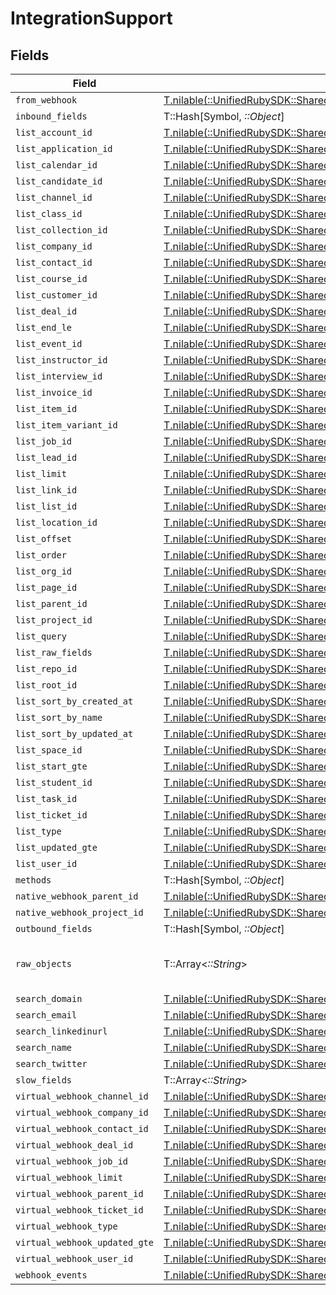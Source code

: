 # IntegrationSupport


## Fields

| Field                                                                                                                                          | Type                                                                                                                                           | Required                                                                                                                                       | Description                                                                                                                                    |
| ---------------------------------------------------------------------------------------------------------------------------------------------- | ---------------------------------------------------------------------------------------------------------------------------------------------- | ---------------------------------------------------------------------------------------------------------------------------------------------- | ---------------------------------------------------------------------------------------------------------------------------------------------- |
| `from_webhook`                                                                                                                                 | [T.nilable(::UnifiedRubySDK::Shared::FromWebhook)](../../models/shared/fromwebhook.md)                                                         | :heavy_minus_sign:                                                                                                                             | N/A                                                                                                                                            |
| `inbound_fields`                                                                                                                               | T::Hash[Symbol, *::Object*]                                                                                                                    | :heavy_minus_sign:                                                                                                                             | N/A                                                                                                                                            |
| `list_account_id`                                                                                                                              | [T.nilable(::UnifiedRubySDK::Shared::ListAccountId)](../../models/shared/listaccountid.md)                                                     | :heavy_minus_sign:                                                                                                                             | N/A                                                                                                                                            |
| `list_application_id`                                                                                                                          | [T.nilable(::UnifiedRubySDK::Shared::ListApplicationId)](../../models/shared/listapplicationid.md)                                             | :heavy_minus_sign:                                                                                                                             | N/A                                                                                                                                            |
| `list_calendar_id`                                                                                                                             | [T.nilable(::UnifiedRubySDK::Shared::ListCalendarId)](../../models/shared/listcalendarid.md)                                                   | :heavy_minus_sign:                                                                                                                             | N/A                                                                                                                                            |
| `list_candidate_id`                                                                                                                            | [T.nilable(::UnifiedRubySDK::Shared::ListCandidateId)](../../models/shared/listcandidateid.md)                                                 | :heavy_minus_sign:                                                                                                                             | N/A                                                                                                                                            |
| `list_channel_id`                                                                                                                              | [T.nilable(::UnifiedRubySDK::Shared::ListChannelId)](../../models/shared/listchannelid.md)                                                     | :heavy_minus_sign:                                                                                                                             | N/A                                                                                                                                            |
| `list_class_id`                                                                                                                                | [T.nilable(::UnifiedRubySDK::Shared::ListClassId)](../../models/shared/listclassid.md)                                                         | :heavy_minus_sign:                                                                                                                             | N/A                                                                                                                                            |
| `list_collection_id`                                                                                                                           | [T.nilable(::UnifiedRubySDK::Shared::ListCollectionId)](../../models/shared/listcollectionid.md)                                               | :heavy_minus_sign:                                                                                                                             | N/A                                                                                                                                            |
| `list_company_id`                                                                                                                              | [T.nilable(::UnifiedRubySDK::Shared::ListCompanyId)](../../models/shared/listcompanyid.md)                                                     | :heavy_minus_sign:                                                                                                                             | N/A                                                                                                                                            |
| `list_contact_id`                                                                                                                              | [T.nilable(::UnifiedRubySDK::Shared::ListContactId)](../../models/shared/listcontactid.md)                                                     | :heavy_minus_sign:                                                                                                                             | N/A                                                                                                                                            |
| `list_course_id`                                                                                                                               | [T.nilable(::UnifiedRubySDK::Shared::ListCourseId)](../../models/shared/listcourseid.md)                                                       | :heavy_minus_sign:                                                                                                                             | N/A                                                                                                                                            |
| `list_customer_id`                                                                                                                             | [T.nilable(::UnifiedRubySDK::Shared::ListCustomerId)](../../models/shared/listcustomerid.md)                                                   | :heavy_minus_sign:                                                                                                                             | N/A                                                                                                                                            |
| `list_deal_id`                                                                                                                                 | [T.nilable(::UnifiedRubySDK::Shared::ListDealId)](../../models/shared/listdealid.md)                                                           | :heavy_minus_sign:                                                                                                                             | N/A                                                                                                                                            |
| `list_end_le`                                                                                                                                  | [T.nilable(::UnifiedRubySDK::Shared::ListEndLe)](../../models/shared/listendle.md)                                                             | :heavy_minus_sign:                                                                                                                             | N/A                                                                                                                                            |
| `list_event_id`                                                                                                                                | [T.nilable(::UnifiedRubySDK::Shared::ListEventId)](../../models/shared/listeventid.md)                                                         | :heavy_minus_sign:                                                                                                                             | N/A                                                                                                                                            |
| `list_instructor_id`                                                                                                                           | [T.nilable(::UnifiedRubySDK::Shared::ListInstructorId)](../../models/shared/listinstructorid.md)                                               | :heavy_minus_sign:                                                                                                                             | N/A                                                                                                                                            |
| `list_interview_id`                                                                                                                            | [T.nilable(::UnifiedRubySDK::Shared::ListInterviewId)](../../models/shared/listinterviewid.md)                                                 | :heavy_minus_sign:                                                                                                                             | N/A                                                                                                                                            |
| `list_invoice_id`                                                                                                                              | [T.nilable(::UnifiedRubySDK::Shared::ListInvoiceId)](../../models/shared/listinvoiceid.md)                                                     | :heavy_minus_sign:                                                                                                                             | N/A                                                                                                                                            |
| `list_item_id`                                                                                                                                 | [T.nilable(::UnifiedRubySDK::Shared::ListItemId)](../../models/shared/listitemid.md)                                                           | :heavy_minus_sign:                                                                                                                             | N/A                                                                                                                                            |
| `list_item_variant_id`                                                                                                                         | [T.nilable(::UnifiedRubySDK::Shared::ListItemVariantId)](../../models/shared/listitemvariantid.md)                                             | :heavy_minus_sign:                                                                                                                             | N/A                                                                                                                                            |
| `list_job_id`                                                                                                                                  | [T.nilable(::UnifiedRubySDK::Shared::ListJobId)](../../models/shared/listjobid.md)                                                             | :heavy_minus_sign:                                                                                                                             | N/A                                                                                                                                            |
| `list_lead_id`                                                                                                                                 | [T.nilable(::UnifiedRubySDK::Shared::ListLeadId)](../../models/shared/listleadid.md)                                                           | :heavy_minus_sign:                                                                                                                             | N/A                                                                                                                                            |
| `list_limit`                                                                                                                                   | [T.nilable(::UnifiedRubySDK::Shared::ListLimit)](../../models/shared/listlimit.md)                                                             | :heavy_minus_sign:                                                                                                                             | N/A                                                                                                                                            |
| `list_link_id`                                                                                                                                 | [T.nilable(::UnifiedRubySDK::Shared::ListLinkId)](../../models/shared/listlinkid.md)                                                           | :heavy_minus_sign:                                                                                                                             | N/A                                                                                                                                            |
| `list_list_id`                                                                                                                                 | [T.nilable(::UnifiedRubySDK::Shared::ListListId)](../../models/shared/listlistid.md)                                                           | :heavy_minus_sign:                                                                                                                             | N/A                                                                                                                                            |
| `list_location_id`                                                                                                                             | [T.nilable(::UnifiedRubySDK::Shared::ListLocationId)](../../models/shared/listlocationid.md)                                                   | :heavy_minus_sign:                                                                                                                             | N/A                                                                                                                                            |
| `list_offset`                                                                                                                                  | [T.nilable(::UnifiedRubySDK::Shared::ListOffset)](../../models/shared/listoffset.md)                                                           | :heavy_minus_sign:                                                                                                                             | N/A                                                                                                                                            |
| `list_order`                                                                                                                                   | [T.nilable(::UnifiedRubySDK::Shared::ListOrder)](../../models/shared/listorder.md)                                                             | :heavy_minus_sign:                                                                                                                             | N/A                                                                                                                                            |
| `list_org_id`                                                                                                                                  | [T.nilable(::UnifiedRubySDK::Shared::ListOrgId)](../../models/shared/listorgid.md)                                                             | :heavy_minus_sign:                                                                                                                             | N/A                                                                                                                                            |
| `list_page_id`                                                                                                                                 | [T.nilable(::UnifiedRubySDK::Shared::ListPageId)](../../models/shared/listpageid.md)                                                           | :heavy_minus_sign:                                                                                                                             | N/A                                                                                                                                            |
| `list_parent_id`                                                                                                                               | [T.nilable(::UnifiedRubySDK::Shared::ListParentId)](../../models/shared/listparentid.md)                                                       | :heavy_minus_sign:                                                                                                                             | N/A                                                                                                                                            |
| `list_project_id`                                                                                                                              | [T.nilable(::UnifiedRubySDK::Shared::ListProjectId)](../../models/shared/listprojectid.md)                                                     | :heavy_minus_sign:                                                                                                                             | N/A                                                                                                                                            |
| `list_query`                                                                                                                                   | [T.nilable(::UnifiedRubySDK::Shared::ListQuery)](../../models/shared/listquery.md)                                                             | :heavy_minus_sign:                                                                                                                             | N/A                                                                                                                                            |
| `list_raw_fields`                                                                                                                              | [T.nilable(::UnifiedRubySDK::Shared::ListRawFields)](../../models/shared/listrawfields.md)                                                     | :heavy_minus_sign:                                                                                                                             | N/A                                                                                                                                            |
| `list_repo_id`                                                                                                                                 | [T.nilable(::UnifiedRubySDK::Shared::ListRepoId)](../../models/shared/listrepoid.md)                                                           | :heavy_minus_sign:                                                                                                                             | N/A                                                                                                                                            |
| `list_root_id`                                                                                                                                 | [T.nilable(::UnifiedRubySDK::Shared::ListRootId)](../../models/shared/listrootid.md)                                                           | :heavy_minus_sign:                                                                                                                             | N/A                                                                                                                                            |
| `list_sort_by_created_at`                                                                                                                      | [T.nilable(::UnifiedRubySDK::Shared::ListSortByCreatedAt)](../../models/shared/listsortbycreatedat.md)                                         | :heavy_minus_sign:                                                                                                                             | N/A                                                                                                                                            |
| `list_sort_by_name`                                                                                                                            | [T.nilable(::UnifiedRubySDK::Shared::ListSortByName)](../../models/shared/listsortbyname.md)                                                   | :heavy_minus_sign:                                                                                                                             | N/A                                                                                                                                            |
| `list_sort_by_updated_at`                                                                                                                      | [T.nilable(::UnifiedRubySDK::Shared::ListSortByUpdatedAt)](../../models/shared/listsortbyupdatedat.md)                                         | :heavy_minus_sign:                                                                                                                             | N/A                                                                                                                                            |
| `list_space_id`                                                                                                                                | [T.nilable(::UnifiedRubySDK::Shared::ListSpaceId)](../../models/shared/listspaceid.md)                                                         | :heavy_minus_sign:                                                                                                                             | N/A                                                                                                                                            |
| `list_start_gte`                                                                                                                               | [T.nilable(::UnifiedRubySDK::Shared::ListStartGte)](../../models/shared/liststartgte.md)                                                       | :heavy_minus_sign:                                                                                                                             | N/A                                                                                                                                            |
| `list_student_id`                                                                                                                              | [T.nilable(::UnifiedRubySDK::Shared::ListStudentId)](../../models/shared/liststudentid.md)                                                     | :heavy_minus_sign:                                                                                                                             | N/A                                                                                                                                            |
| `list_task_id`                                                                                                                                 | [T.nilable(::UnifiedRubySDK::Shared::ListTaskId)](../../models/shared/listtaskid.md)                                                           | :heavy_minus_sign:                                                                                                                             | N/A                                                                                                                                            |
| `list_ticket_id`                                                                                                                               | [T.nilable(::UnifiedRubySDK::Shared::ListTicketId)](../../models/shared/listticketid.md)                                                       | :heavy_minus_sign:                                                                                                                             | N/A                                                                                                                                            |
| `list_type`                                                                                                                                    | [T.nilable(::UnifiedRubySDK::Shared::ListType)](../../models/shared/listtype.md)                                                               | :heavy_minus_sign:                                                                                                                             | N/A                                                                                                                                            |
| `list_updated_gte`                                                                                                                             | [T.nilable(::UnifiedRubySDK::Shared::ListUpdatedGte)](../../models/shared/listupdatedgte.md)                                                   | :heavy_minus_sign:                                                                                                                             | N/A                                                                                                                                            |
| `list_user_id`                                                                                                                                 | [T.nilable(::UnifiedRubySDK::Shared::ListUserId)](../../models/shared/listuserid.md)                                                           | :heavy_minus_sign:                                                                                                                             | N/A                                                                                                                                            |
| `methods`                                                                                                                                      | T::Hash[Symbol, *::Object*]                                                                                                                    | :heavy_minus_sign:                                                                                                                             | N/A                                                                                                                                            |
| `native_webhook_parent_id`                                                                                                                     | [T.nilable(::UnifiedRubySDK::Shared::NativeWebhookParentId)](../../models/shared/nativewebhookparentid.md)                                     | :heavy_minus_sign:                                                                                                                             | N/A                                                                                                                                            |
| `native_webhook_project_id`                                                                                                                    | [T.nilable(::UnifiedRubySDK::Shared::NativeWebhookProjectId)](../../models/shared/nativewebhookprojectid.md)                                   | :heavy_minus_sign:                                                                                                                             | N/A                                                                                                                                            |
| `outbound_fields`                                                                                                                              | T::Hash[Symbol, *::Object*]                                                                                                                    | :heavy_minus_sign:                                                                                                                             | N/A                                                                                                                                            |
| `raw_objects`                                                                                                                                  | T::Array<*::String*>                                                                                                                           | :heavy_minus_sign:                                                                                                                             | objects that we map from in the integration                                                                                                    |
| `search_domain`                                                                                                                                | [T.nilable(::UnifiedRubySDK::Shared::SearchDomain)](../../models/shared/searchdomain.md)                                                       | :heavy_minus_sign:                                                                                                                             | N/A                                                                                                                                            |
| `search_email`                                                                                                                                 | [T.nilable(::UnifiedRubySDK::Shared::SearchEmail)](../../models/shared/searchemail.md)                                                         | :heavy_minus_sign:                                                                                                                             | N/A                                                                                                                                            |
| `search_linkedinurl`                                                                                                                           | [T.nilable(::UnifiedRubySDK::Shared::SearchLinkedinurl)](../../models/shared/searchlinkedinurl.md)                                             | :heavy_minus_sign:                                                                                                                             | N/A                                                                                                                                            |
| `search_name`                                                                                                                                  | [T.nilable(::UnifiedRubySDK::Shared::SearchName)](../../models/shared/searchname.md)                                                           | :heavy_minus_sign:                                                                                                                             | N/A                                                                                                                                            |
| `search_twitter`                                                                                                                               | [T.nilable(::UnifiedRubySDK::Shared::SearchTwitter)](../../models/shared/searchtwitter.md)                                                     | :heavy_minus_sign:                                                                                                                             | N/A                                                                                                                                            |
| `slow_fields`                                                                                                                                  | T::Array<*::String*>                                                                                                                           | :heavy_minus_sign:                                                                                                                             | N/A                                                                                                                                            |
| `virtual_webhook_channel_id`                                                                                                                   | [T.nilable(::UnifiedRubySDK::Shared::VirtualWebhookChannelId)](../../models/shared/virtualwebhookchannelid.md)                                 | :heavy_minus_sign:                                                                                                                             | N/A                                                                                                                                            |
| `virtual_webhook_company_id`                                                                                                                   | [T.nilable(::UnifiedRubySDK::Shared::VirtualWebhookCompanyId)](../../models/shared/virtualwebhookcompanyid.md)                                 | :heavy_minus_sign:                                                                                                                             | N/A                                                                                                                                            |
| `virtual_webhook_contact_id`                                                                                                                   | [T.nilable(::UnifiedRubySDK::Shared::VirtualWebhookContactId)](../../models/shared/virtualwebhookcontactid.md)                                 | :heavy_minus_sign:                                                                                                                             | N/A                                                                                                                                            |
| `virtual_webhook_deal_id`                                                                                                                      | [T.nilable(::UnifiedRubySDK::Shared::VirtualWebhookDealId)](../../models/shared/virtualwebhookdealid.md)                                       | :heavy_minus_sign:                                                                                                                             | N/A                                                                                                                                            |
| `virtual_webhook_job_id`                                                                                                                       | [T.nilable(::UnifiedRubySDK::Shared::VirtualWebhookJobId)](../../models/shared/virtualwebhookjobid.md)                                         | :heavy_minus_sign:                                                                                                                             | N/A                                                                                                                                            |
| `virtual_webhook_limit`                                                                                                                        | [T.nilable(::UnifiedRubySDK::Shared::VirtualWebhookLimit)](../../models/shared/virtualwebhooklimit.md)                                         | :heavy_minus_sign:                                                                                                                             | N/A                                                                                                                                            |
| `virtual_webhook_parent_id`                                                                                                                    | [T.nilable(::UnifiedRubySDK::Shared::VirtualWebhookParentId)](../../models/shared/virtualwebhookparentid.md)                                   | :heavy_minus_sign:                                                                                                                             | N/A                                                                                                                                            |
| `virtual_webhook_ticket_id`                                                                                                                    | [T.nilable(::UnifiedRubySDK::Shared::VirtualWebhookTicketId)](../../models/shared/virtualwebhookticketid.md)                                   | :heavy_minus_sign:                                                                                                                             | N/A                                                                                                                                            |
| `virtual_webhook_type`                                                                                                                         | [T.nilable(::UnifiedRubySDK::Shared::VirtualWebhookType)](../../models/shared/virtualwebhooktype.md)                                           | :heavy_minus_sign:                                                                                                                             | N/A                                                                                                                                            |
| `virtual_webhook_updated_gte`                                                                                                                  | [T.nilable(::UnifiedRubySDK::Shared::VirtualWebhookUpdatedGte)](../../models/shared/virtualwebhookupdatedgte.md)                               | :heavy_minus_sign:                                                                                                                             | N/A                                                                                                                                            |
| `virtual_webhook_user_id`                                                                                                                      | [T.nilable(::UnifiedRubySDK::Shared::VirtualWebhookUserId)](../../models/shared/virtualwebhookuserid.md)                                       | :heavy_minus_sign:                                                                                                                             | N/A                                                                                                                                            |
| `webhook_events`                                                                                                                               | [T.nilable(::UnifiedRubySDK::Shared::PropertyIntegrationSupportWebhookEvents)](../../models/shared/propertyintegrationsupportwebhookevents.md) | :heavy_minus_sign:                                                                                                                             | N/A                                                                                                                                            |